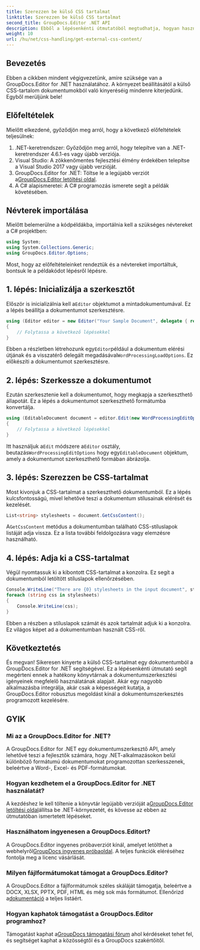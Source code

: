```yaml
---
title: Szerezzen be külső CSS tartalmat
linktitle: Szerezzen be külső CSS tartalmat
second_title: GroupDocs.Editor .NET API
description: Ebből a lépésenkénti útmutatóból megtudhatja, hogyan használja a GroupDocs.Editor for .NET alkalmazást külső CSS-tartalom kinyerésére a dokumentumokból. Ideális dokumentumokat integráló fejlesztők számára.
weight: 10
url: /hu/net/css-handling/get-external-css-content/
---
```

## Bevezetés
Ebben a cikkben mindent végigvezetünk, amire szüksége van a GroupDocs.Editor for .NET használatához. A környezet beállításától a külső CSS-tartalom dokumentumokból való kinyeréséig mindenre kiterjedünk. Egyből merüljünk bele!
## Előfeltételek
Mielőtt elkezdené, győződjön meg arról, hogy a következő előfeltételek teljesülnek:
1. .NET-keretrendszer: Győződjön meg arról, hogy telepítve van a .NET-keretrendszer 4.6.1-es vagy újabb verziója.
2. Visual Studio: A zökkenőmentes fejlesztési élmény érdekében telepítse a Visual Studio 2017 vagy újabb verzióját.
3.  GroupDocs.Editor for .NET: Töltse le a legújabb verziót a[GroupDocs.Editor letöltési oldal](https://releases.groupdocs.com/editor/net/).
4. A C# alapismeretei: A C# programozás ismerete segít a példák követésében.
## Névterek importálása
Mielőtt belemerülne a kódpéldákba, importálnia kell a szükséges névtereket a C# projektben:
```csharp
using System;
using System.Collections.Generic;
using GroupDocs.Editor.Options;
```
Most, hogy az előfeltételeinket rendeztük és a névtereket importáltuk, bontsuk le a példakódot lépésről lépésre.
## 1. lépés: Inicializálja a szerkesztőt
 Először is inicializálnia kell a`Editor` objektumot a mintadokumentumával. Ez a lépés beállítja a dokumentumot szerkesztésre.
```csharp
using (Editor editor = new Editor("Your Sample Document", delegate { return new WordProcessingLoadOptions(); }))
{
    // Folytassa a következő lépésekkel
}
```
 Ebben a részletben létrehozunk egy`Editor`például a dokumentum elérési útjának és a visszatérő delegált megadásával`WordProcessingLoadOptions`. Ez előkészíti a dokumentumot szerkesztésre.
## 2. lépés: Szerkessze a dokumentumot
Ezután szerkesztenie kell a dokumentumot, hogy megkapja a szerkeszthető állapotát. Ez a lépés a dokumentumot szerkeszthető formátumba konvertálja.
```csharp
using (EditableDocument document = editor.Edit(new WordProcessingEditOptions()))
{
    // Folytassa a következő lépésekkel
}
```
 Itt használjuk a`Edit` módszere a`Editor` osztály, beutazás`WordProcessingEditOptions` hogy egy`EditableDocument` objektum, amely a dokumentumot szerkeszthető formában ábrázolja.
## 3. lépés: Szerezzen be CSS-tartalmat
Most kivonjuk a CSS-tartalmat a szerkeszthető dokumentumból. Ez a lépés kulcsfontosságú, mivel lehetővé teszi a dokumentum stílusainak elérését és kezelését.
```csharp
List<string> stylesheets = document.GetCssContent();
```
 A`GetCssContent` metódus a dokumentumban található CSS-stíluslapok listáját adja vissza. Ez a lista további feldolgozásra vagy elemzésre használható.
## 4. lépés: Adja ki a CSS-tartalmat
Végül nyomtassuk ki a kibontott CSS-tartalmat a konzolra. Ez segít a dokumentumból letöltött stíluslapok ellenőrzésében.
```csharp
Console.WriteLine("There are {0} stylesheets in the input document", stylesheets.Count);
foreach (string css in stylesheets)
{
    Console.WriteLine(css);
}
```
Ebben a részben a stíluslapok számát és azok tartalmát adjuk ki a konzolra. Ez világos képet ad a dokumentumban használt CSS-ről.
## Következtetés
És megvan! Sikeresen kinyerte a külső CSS-tartalmat egy dokumentumból a GroupDocs.Editor for .NET segítségével. Ez a lépésenkénti útmutató segít megérteni ennek a hatékony könyvtárnak a dokumentumszerkesztési igényeinek megfelelő használatának alapjait. Akár egy nagyobb alkalmazásba integrálja, akár csak a képességeit kutatja, a GroupDocs.Editor robusztus megoldást kínál a dokumentumszerkesztés programozott kezelésére.
## GYIK
### Mi az a GroupDocs.Editor for .NET?
A GroupDocs.Editor for .NET egy dokumentumszerkesztő API, amely lehetővé teszi a fejlesztők számára, hogy .NET-alkalmazásokon belül különböző formátumú dokumentumokat programozottan szerkesszenek, beleértve a Word-, Excel- és PDF-formátumokat.
### Hogyan kezdhetem el a GroupDocs.Editor for .NET használatát?
 A kezdéshez le kell töltenie a könyvtár legújabb verzióját a[GroupDocs.Editor letöltési oldal](https://releases.groupdocs.com/editor/net/)állítsa be .NET-környezetét, és kövesse az ebben az útmutatóban ismertetett lépéseket.
### Használhatom ingyenesen a GroupDocs.Editort?
 A GroupDocs.Editor ingyenes próbaverziót kínál, amelyet letölthet a webhelyről[GroupDocs ingyenes próbaoldal](https://releases.groupdocs.com/). A teljes funkciók eléréséhez fontolja meg a licenc vásárlását.
### Milyen fájlformátumokat támogat a GroupDocs.Editor?
 A GroupDocs.Editor a fájlformátumok széles skáláját támogatja, beleértve a DOCX, XLSX, PPTX, PDF, HTML és még sok más formátumot. Ellenőrizd a[dokumentáció](https://tutorials.groupdocs.com/editor/net/) a teljes listáért.
### Hogyan kaphatok támogatást a GroupDocs.Editor programhoz?
 Támogatást kaphat a[GroupDocs támogatási fórum](https://forum.groupdocs.com/c/editor/20) ahol kérdéseket tehet fel, és segítséget kaphat a közösségtől és a GroupDocs szakértőitől.
